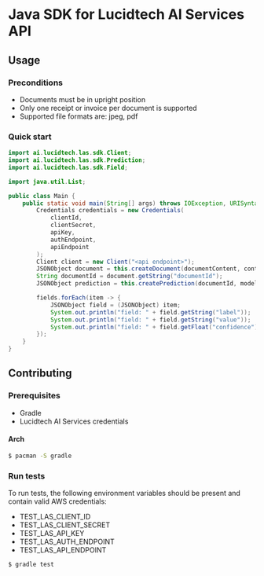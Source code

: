# Java SDK for Lucidtech AI Services API

## Usage

### Preconditions

- Documents must be in upright position
- Only one receipt or invoice per document is supported
- Supported file formats are: jpeg, pdf

### Quick start

```java
import ai.lucidtech.las.sdk.Client;
import ai.lucidtech.las.sdk.Prediction;
import ai.lucidtech.las.sdk.Field;

import java.util.List;

public class Main {
    public static void main(String[] args) throws IOException, URISyntaxException {
        Credentials credentials = new Credentials(
            clientId,
            clientSecret,
            apiKey,
            authEndpoint,
            apiEndpoint
        );
        Client client = new Client("<api endpoint>");
        JSONObject document = this.createDocument(documentContent, contentType, consentId);
        String documentId = document.getString("documentId");
        JSONObject prediction = this.createPrediction(documentId, modelName);

        fields.forEach(item -> {
            JSONObject field = (JSONObject) item;
            System.out.println("field: " + field.getString("label"));
            System.out.println("field: " + field.getString("value"));
            System.out.println("field: " + field.getFloat("confidence"));
        });
    }
}
```

## Contributing

### Prerequisites

* Gradle
* Lucidtech AI Services credentials

#### Arch

```bash
$ pacman -S gradle
```

### Run tests
To run tests, the following environment variables should be present and contain valid AWS credentials:
- TEST_LAS_CLIENT_ID
- TEST_LAS_CLIENT_SECRET
- TEST_LAS_API_KEY
- TEST_LAS_AUTH_ENDPOINT
- TEST_LAS_API_ENDPOINT
```bash
$ gradle test
```
